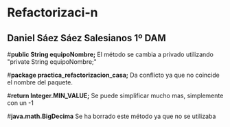 # Refactorizaci-n
**Daniel Sáez Sáez Salesianos**
**1º DAM**
---
#**public String equipoNombre;**
El método se cambia a privado utilizando "private String equipoNombre;"

#**package practica_refactorizacion_casa;**
Da conflicto ya que no coincide el nombre del paquete.

#**return Integer.MIN_VALUE;**
Se puede simplificar mucho mas, simplemente con un -1

#**java.math.BigDecima**
Se ha borrado este método ya que no se utilizaba


